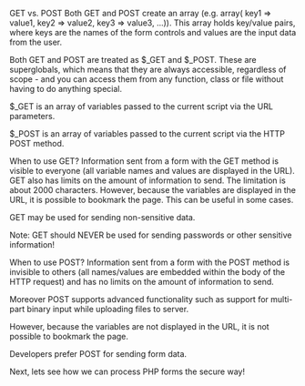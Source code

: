 GET vs. POST
Both GET and POST create an array (e.g. array( key1 => value1, key2 => value2, key3 => value3, ...)). 
This array holds key/value pairs, where keys are the names of the form controls and values are the input 
data from the user.

Both GET and POST are treated as $_GET and $_POST. These are superglobals, which means that they are always accessible, 
regardless of scope - and you can access them from any function, class or file without having to do anything special.

$_GET is an array of variables passed to the current script via the URL parameters.

$_POST is an array of variables passed to the current script via the HTTP POST method.

When to use GET?
Information sent from a form with the GET method is visible to everyone (all variable names and values are displayed 
in the URL). GET also has limits on the amount of information to send. The limitation is about 2000 characters. 
However, because the variables are displayed in the URL, it is possible to bookmark the page. This can be useful in 
some cases.

GET may be used for sending non-sensitive data.

Note: GET should NEVER be used for sending passwords or other sensitive information!

When to use POST?
Information sent from a form with the POST method is invisible to others (all names/values are embedded within the 
body of the HTTP request) and has no limits on the amount of information to send.

Moreover POST supports advanced functionality such as support for multi-part binary input while uploading files to 
server.

However, because the variables are not displayed in the URL, it is not possible to bookmark the page.

Developers prefer POST for sending form data.

Next, lets see how we can process PHP forms the secure way!